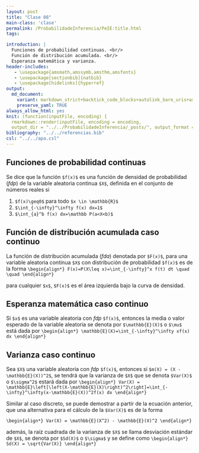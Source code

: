 ```yaml
---
layout: post
title: "Clase 08"
main-class: 'clase'
permalink: /ProbabilidadeInferencia/PeIE:title.html
tags:

introduction: |
  Funciones de probabilidad continuas. <br/>
  Función de distribución acumulada. <br/>
  Esperanza matemática y varianza.
header-includes:
   - \usepackage{amsmath,amssymb,amsthm,amsfonts}
   - \usepackage[sectionbib]{natbib}
   - \usepackage[hidelinks]{hyperref}
output:
  md_document:
    variant: markdown_strict+backtick_code_blocks+autolink_bare_uris+ascii_identifiers+tex_math_single_backslash
    preserve_yaml: TRUE
always_allow_html: yes   
knit: (function(inputFile, encoding) {
  rmarkdown::render(inputFile, encoding = encoding,
  output_dir = "../../ProbabilidadeInferencia/_posts/", output_format = "all")})
bibliography: "../../referencias.bib"
csl: "../../apa.csl"
---
```








Funciones de probabilidad continuas
-----------------------------------

Se dice que la función `$f(x)$` es una función de densidad de
probabilidad (*fdp*) de la variable aleatoria continua `$X$`, definida
en el conjunto de números reales si

1.  `$f(x)\geq0$` para todo `$x \in \mathbb{R}$`
2.  `$\int_{-\infty}^\infty f(x) dx=1$`
3.  `$\int_{a}^b f(x) dx=\mathbb P(a<X<b)$`

Función de distribución acumulada caso continuo
-----------------------------------------------

La función de distribución acumulada (*fda*) denotada por `$F(x)$`, para
una variable aleatoria continua `$X$` con distribución de probabilidad
`$f(x)$` es de la forma
`\begin{align*} F(x)=P(X\leq x)=\int_{-\infty}^x f(t) dt \quad \quad \end{align*}`

para cualquier `$x$`, `$F(x)$` es el área izquierda bajo la curva de
densidad.

Esperanza matemática caso continuo
----------------------------------

Si `$x$` es una variable aleatoria con *fdp* `$f(x)$`, entonces la media
o valor esperado de la variable aleatoria se denota por
`$\mathbb{E}(X)$` o `$\mu$` está dada por
`\begin{align*} \mathbb{E}(X)=\int_{-\infty}^\infty xf(x) dx \end{align*}`

Varianza caso continuo
----------------------

Sea `$X$` una variable aleatoria con *fdp* `$f(x)$`, entonces si
`$m(X) = (X - \mathbb{E}(X))^2$`, se tendrá que la varianza de `$X$` que
se denota `$Var(X)$` o `$\sigma^2$` estará dada por
`\begin{align*} Var(X) = \mathbb{E}\left[\left(X-\mathbb{E}(X)\right)^2\right]=\int_{-\infty}^\infty(x-\mathbb{E}(X))^2f(x) dx \end{align*}`

Similar al caso discreto, se puede demostrar a partir de la ecuación
anterior, que una alternativa para el cálculo de la `$Var(X)$` es de la
forma

`\begin{align*} Var(X) = \mathbb{E}(X^2) - \mathbb{E}(X)^2 \end{align*}`

además, la raíz cuadrada de la varianza de `$X$` se llama desviación
estándar de `$X$`, se denota por `$Sd(X)$` o `$\sigma$` y se define como
`\begin{align*} Sd(X) = \sqrt{Var(X)} \end{align*}`
